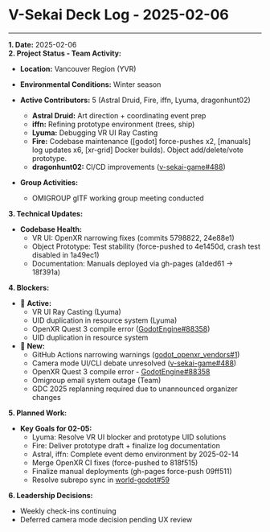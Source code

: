 # V-Sekai Deck Log - 2025-02-06

---

**1. Date:** 2025-02-06  
**2. Project Status - Team Activity:**

- **Location:** Vancouver Region (YVR)
- **Environmental Conditions:** Winter season
- **Active Contributors:** 5 (Astral Druid, Fire, iffn, Lyuma, dragonhunt02)
  - **Astral Druid:** Art direction + coordinating event prep
  - **iffn:** Refining prototype environment (trees, ship)
  - **Lyuma:** Debugging VR UI Ray Casting
  - **Fire:** Codebase maintenance ([godot] force-pushes x2, [manuals] log updates x6, [xr-grid] Docker builds). Object add/delete/vote prototype.
  - **dragonhunt02:** CI/CD improvements ([v-sekai-game#488](https://github.com/V-Sekai/v-sekai-game/pull/488))

- **Group Activities:**
  - OMIGROUP glTF working group meeting conducted

**3. Technical Updates:**

- **Codebase Health:**
  - VR UI: OpenXR narrowing fixes (commits 5798822, 24e88e1)
  - Object Prototype: Test stability (force-pushed to 4e1450d, crash test disabled in 1a49ec1)
  - Documentation: Manuals deployed via gh-pages (a1ded61 → 18f391a)

**4. Blockers:**

- 🛑 **Active:**
  - VR UI Ray Casting (Lyuma)
  - UID duplication in resource system (Lyuma)
  - OpenXR Quest 3 compile error ([GodotEngine#88358](https://github.com/godotengine/godot/issues/88358))
  - UID duplication in resource system
- 🛑 **New:**
  - GitHub Actions narrowing warnings ([godot_openxr_vendors#1](https://github.com/V-Sekai/godot_openxr_vendors/pull/1))
  - Camera mode UI/CLI debate unresolved ([v-sekai-game#488](https://github.com/V-Sekai/v-sekai-game/pull/488))
  - OpenXR Quest 3 compile error - [GodotEngine#88358](https://github.com/godotengine/godot/issues/88358)
  - Omigroup email system outage (Team)
  - GDC 2025 replanning required due to unannounced organizer changes

**5. Planned Work:**

- **Key Goals for 02-05:**
  - Lyuma: Resolve VR UI blocker and prototype UID solutions
  - Fire: Deliver prototype draft + finalize log documentation
  - Astral, iffn: Complete event demo environment by 2025-02-14
  - Merge OpenXR CI fixes (force-pushed to 818f515)
  - Finalize manual deployments (gh-pages force-push 09ff511)
  - Resolve subrepo sync in [world-godot#59](https://github.com/V-Sekai/world-godot/pull/59)

**6. Leadership Decisions:**

- Weekly check-ins continuing
- Deferred camera mode decision pending UX review
